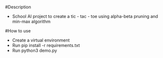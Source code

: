#Description
 - School AI project to create a tic - tac - toe using alpha-beta pruning and min-max algorithm

 #How to use

 - Create a virtual environment 
 - Run pip install -r requirements.txt
 - Run python3 demo.py
